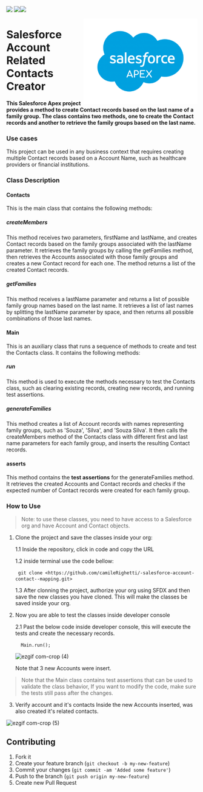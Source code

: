 <img src="https://img.shields.io/badge/Database-SOQL-blue"> <img src="https://img.shields.io/badge/-Apex-blue"><img src=https://img.shields.io/badge/license-MIT-blue>

<img src="images/SalesforceCodex_Apex.png" align="right" width="300">
<h1>Salesforce Account Related Contacts Creator</h1>

<b>This Salesforce Apex project provides a method to create Contact records based on the last name of a family group. The class contains two methods, one to create the Contact records and another to retrieve the family groups based on the last name.</b>

<h3>Use cases</h3>
This project can be used in any business context that requires creating multiple Contact records based on a Account Name, such as healthcare providers or financial institutions.

<h3>Class Description</h3>

<h4>Contacts</h4>
This is the main class that contains the following methods:

<h5>createMembers</h5>
This method receives two parameters, firstName and lastName, and creates Contact records based on the family groups associated with the lastName parameter. It retrieves the family groups by calling the getFamilies method, then retrieves the Accounts associated with those family groups and creates a new Contact record for each one. The method returns a list of the created Contact records.

<h5>getFamilies</h5>
This method receives a lastName parameter and returns a list of possible family group names based on the last name. It retrieves a list of last names by splitting the lastName parameter by space, and then returns all possible combinations of those last names.

<h4>Main</h4>
This is an auxiliary class that runs a sequence of methods to create and test the Contacts class. It contains the following methods:

<h5>run</h5>
This method is used to execute the methods necessary to test the Contacts class, such as clearing existing records, creating new records, and running test assertions.

<h5>generateFamilies</h5>
This method creates a list of Account records with names representing family groups, such as 'Souza', 'Silva', and 'Souza Silva'. It then calls the createMembers method of the Contacts class with different first and last name parameters for each family group, and inserts the resulting Contact records.

<h4>asserts</h4>
This method contains the <b>test assertions</b> for the generateFamilies method. It retrieves the created Accounts and Contact records and checks if the expected number of Contact records were created for each family group.

<h3>How to Use</h3>

> Note: to use these classes, you need to have access to a Salesforce org and have Account and Contact objects.

1. Clone the project and save the classes inside your org:

    1.1 Inside the repository, click in code and copy the URL

    1.2 inside terminal use the code bellow:

    ```git
     git clone <https://github.com/camileRighetti/-salesforce-account-contact--mapping.git>
    ```

    1.3 After clonning the project, authorize your org using SFDX and then save the new classes you have cloned. This will make the classes be saved inside your org.

2. Now you are able to test the classes inside developer console

   2.1 Past the below code inside developer console, this will execute the tests and create the necessary records.
    ```apex
      Main.run();
    ```
    ![ezgif com-crop (4)](https://user-images.githubusercontent.com/122564426/232839610-0f9f0a67-685d-4c85-b6c8-d2c06045f254.gif)
    
    Note that 3 new Accounts were insert.

> Note that the Main class contains test assertions that can be used to validate the class behavior, If you want to modify the code, make sure the tests still pass after the changes.

3. Verify account and it's contacts
   Inside the new Accounts inserted, was also created it's related contacts.

![ezgif com-crop (5)](https://user-images.githubusercontent.com/122564426/232843439-22fc68fa-21ed-4555-9c08-eaa78b8519b7.gif)

## Contributing

1. Fork it
2. Create your feature branch (`git checkout -b my-new-feature`)
3. Commit your changes (`git commit -am 'Added some feature'`)
4. Push to the branch (`git push origin my-new-feature`)
5. Create new Pull Request
